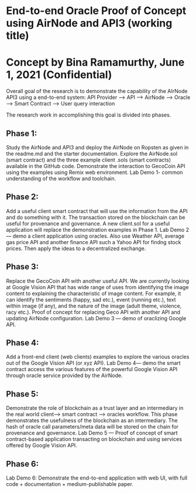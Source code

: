 

# End-to-end Oracle Proof of Concept using AirNode and API3 (working title)
# Concept by Bina Ramamurthy, June 1, 2021 (Confidential)


Overall goal of the research is to demonstrate the capability of the AIrNode API3 using a end-to-end system: 
API Provider —> API —> AirNode —> Oracle —> Smart Contract —> User query interaction

The research work in accomplishing this goal is divided into phases.

## Phase 1:
Study the AirNode and API3 and deploy the AirNode on Ropsten as given in the readme.md and the starter documentation. Explore the AirNode.sol (smart contract) and the three example client .sols (smart contracts) available in the GitHub code. Demonstrate the interaction to GecoCoin API using the examples using Remix web environment. Lab Demo 1- common understanding of the workflow and toolchain. 

## Phase 2: 
Add a useful client smart contract that will use the information from the API and do something with it. The transaction stored on the blockchain can be useful for provenance and governance.
A new client.sol for a useful application will replace the demonstration examples in Phase 1. Lab Demo 2 — demo a client application using oracles. Also use Weather API, average gas price API and another finance API such a Yahoo API for findng stock prices. Then apply the ideas to a decentralized exchange.

## Phase 3: 
Replace the GecoCoin API with another useful API. We are currently looking at Google Vision API that has wide range of uses from identifying the image content to explaining the characteristic of image content. For example, it can identify the sentiments (happy, sad etc.), event (running etc.), text within image (if any), and the nature of the image (adult theme, violence, racy etc.). Proof of concept for replacing Geco API with another API and updating AirNode configuration. Lab Demo 3 — demo of oraclizing Google API. 

## Phase 4: 
Add a front-end client (web clients) examples to explore the various oracles out of the Google Vision API (or xyz API). Lab Demo 4— demo the smart contract access the various features of the powerful Google Vision API through oracle service provided by the AirNode.

## Phase 5: 
Demonstrate the role of blockchain as a trust layer and an intermediary in the real world client—> smart contract —> oracles workflow. This phase demonstrates the usefulness of the blockchain as an intermediary. The hash of oracle call parameters/meta data will be stored on the chain for provenance and governance. Lab Demo 5 — Proof of concept of smart contract-based application transacting on blockchain and using services offered by Google Vision API.

## Phase 6:  
Lab Demo 6: Demonstrate the end-to-end application with web UI, with full code + documentation + medium-publishable paper.



